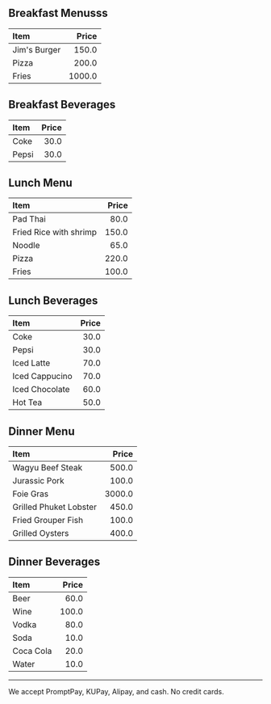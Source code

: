 ## Breakfast Menusss

| Item                                   | Price |
|:---------------------------------------|------:|
| Jim's Burger                           |  150.0  |
| Pizza                                  |  200.0  |
| Fries                                  |  1000.0  |

## Breakfast Beverages

| Item                                   | Price |
|:---------------------------------------|------:|
| Coke                                   | 30.0    |
| Pepsi                                  | 30.0    |


## Lunch Menu 

| Item                                   | Price |
|:---------------------------------------|------:|
| Pad Thai                         | 80.0 |
| Fried Rice with shrimp                        | 150.0 |
| Noodle                          | 65.0 |
| Pizza                                | 220.0 |
| Fries                                  |  100.0  |

## Lunch Beverages

| Item                                   | Price |
|:---------------------------------------|------:|
| Coke                                   |  30.0 |
| Pepsi                                  |  30.0 |
| Iced Latte                                  |  70.0 |
| Iced Cappucino                                  |  70.0 |
| Iced Chocolate                                  |  60.0 |
| Hot Tea                                    |  50.0 |

## Dinner Menu

| Item                                   | Price |
|:---------------------------------------|------:|
| Wagyu Beef Steak                       |  500.0|
| Jurassic Pork                          |  100.0|
| Foie Gras                              | 3000.0|
| Grilled Phuket Lobster                 |  450.0|
| Fried Grouper Fish                     |  100.0|
| Grilled Oysters                        |  400.0|

## Dinner Beverages

| Item                                   | Price |
|:---------------------------------------|------:|
| Beer                                   |  60.0 |
| Wine                                   |  100.0|
| Vodka                                  |  80.0 |
| Soda                                   |  10.0 |
| Coca Cola                              |  20.0 |
| Water                                  |  10.0 |

---

We accept PromptPay, KUPay, Alipay, and cash. No credit cards.
